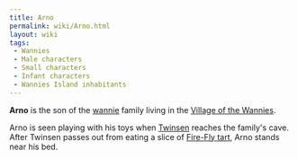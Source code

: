 ```yaml
---
title: Arno
permalink: wiki/Arno.html
layout: wiki
tags:
 - Wannies
 - Male characters
 - Small characters
 - Infant characters
 - Wannies Island inhabitants
---
```


**Arno** is the son of the [wannie](wannie "wikilink") family living in
the [Village of the Wannies](Village_of_the_Wannies "wikilink").

Arno is seen playing with his toys when [Twinsen](Twinsen "wikilink")
reaches the family's cave. After Twinsen passes out from eating a slice
of [Fire-Fly tart](Fire-Fly_tart "wikilink"), Arno stands near his bed.
